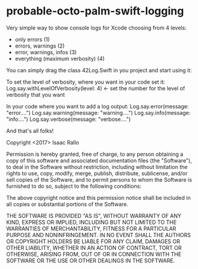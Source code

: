 # probable-octo-palm-swift-logging
Very simple way to show console logs for Xcode choosing from 4 levels: 
- only errors (1)
- errors, warnings (2)
- error, warnings, infos (3)
- everything (maximum verbosity) (4)

You can simply drag the class 42Log.Swift in you project and start using it:

To set the level of verbosity, where you want in your code set it:
Log.say.withLevelOfVerbosity(level: 4) <- set the number for the level of verbosity that you want

In your code where you want to add a log output:
Log.say.error(message: "error....")
Log.say.warning(message: "warning....")
Log.say.info(message: "info....")
Log.say.verbose(message: "verbose....")

And that's all folks!

Copyright <2017> Isaac Rallo

Permission is hereby granted, free of charge, to any person obtaining a copy of this software and associated documentation files (the "Software"), to deal in the Software without restriction, including without limitation the rights to use, copy, modify, merge, publish, distribute, sublicense, and/or sell copies of the Software, and to permit persons to whom the Software is furnished to do so, subject to the following conditions:

The above copyright notice and this permission notice shall be included in all copies or substantial portions of the Software.

THE SOFTWARE IS PROVIDED "AS IS", WITHOUT WARRANTY OF ANY KIND, EXPRESS OR IMPLIED, INCLUDING BUT NOT LIMITED TO THE WARRANTIES OF MERCHANTABILITY, FITNESS FOR A PARTICULAR PURPOSE AND NONINFRINGEMENT. IN NO EVENT SHALL THE AUTHORS OR COPYRIGHT HOLDERS BE LIABLE FOR ANY CLAIM, DAMAGES OR OTHER LIABILITY, WHETHER IN AN ACTION OF CONTRACT, TORT OR OTHERWISE, ARISING FROM, OUT OF OR IN CONNECTION WITH THE SOFTWARE OR THE USE OR OTHER DEALINGS IN THE SOFTWARE.
